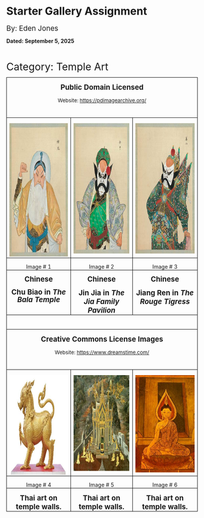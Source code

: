 <html>

<body>

<div class=WordSection1>

<h1>Starter
Gallery Assignment</h1>

<p class=MsoNormal><span style='font-size:14.0pt;line-height:107%'>By: Eden
Jones</span></p>

<p class=MsoNormal><b>Dated: September 5, 2025</b></p>

<p class=MsoNormal>&nbsp;</p>

<p class=MsoNormal><span style='font-size:20.0pt;line-height:107%'>Category: Temple
Art</span></p>

<table class=MsoTableGrid border=1 cellspacing=0 cellpadding=0
 style='border-collapse:collapse;border:none'>
 <tr>
  <td width=1001 colspan=3 valign=top style='width:750.9pt;border:solid windowtext 1.0pt;
  padding:0in 5.4pt 0in 5.4pt'>
  <p class=MsoNormal align=center style='margin-bottom:0in;text-align:center;
  line-height:normal'><b><span style='font-size:14.0pt'>Public Domain Licensed</span></b></p>
  <p class=MsoNormal align=center style='margin-bottom:0in;text-align:center;
  line-height:normal'><span style='font-size:10.0pt'>Website: <a
  href="https://pdimagearchive.org/">https://pdimagearchive.org/</a></span></p>
  <p class=MsoNormal align=center style='margin-bottom:0in;text-align:center;
  line-height:normal'><b><span style='font-size:14.0pt'>&nbsp;</span></b></p>
  </td>
 </tr>
 <tr>
  <td width=338 valign=top style='width:253.8pt;border:solid windowtext 1.0pt;
  border-top:none;padding:0in 5.4pt 0in 5.4pt'>
  <p class=MsoNormal align=center style='margin-bottom:0in;text-align:center;
  line-height:normal'><img border=0 width=234 height=351 id="Picture 1"
  src="image001.jpg"></p>
  </td>
  <td width=316 valign=top style='width:237.3pt;border-top:none;border-left:
  none;border-bottom:solid windowtext 1.0pt;border-right:solid windowtext 1.0pt;
  padding:0in 5.4pt 0in 5.4pt'>
  <p class=MsoNormal align=center style='margin-bottom:0in;text-align:center;
  line-height:normal'><img border=0 width=278 height=343 id="Picture 2"
  src="image002.jpg"></p>
  </td>
  <td width=346 valign=top style='width:259.8pt;border-top:none;border-left:
  none;border-bottom:solid windowtext 1.0pt;border-right:solid windowtext 1.0pt;
  padding:0in 5.4pt 0in 5.4pt'>
  <p class=MsoNormal align=center style='margin-bottom:0in;text-align:center;
  line-height:normal'><img border=0 width=332 height=343 id="Picture 3"
  src="image003.jpg"></p>
  </td>
 </tr>
 <tr>
  <td width=338 valign=top style='width:253.8pt;border:solid windowtext 1.0pt;
  border-top:none;padding:0in 5.4pt 0in 5.4pt'>
  <p class=MsoNormal align=center style='margin-bottom:0in;text-align:center;
  line-height:normal'>Image # 1</p>
  </td>
  <td width=316 valign=top style='width:237.3pt;border-top:none;border-left:
  none;border-bottom:solid windowtext 1.0pt;border-right:solid windowtext 1.0pt;
  padding:0in 5.4pt 0in 5.4pt'>
  <p class=MsoNormal align=center style='margin-bottom:0in;text-align:center;
  line-height:normal'>Image # 2</p>
  </td>
  <td width=346 valign=top style='width:259.8pt;border-top:none;border-left:
  none;border-bottom:solid windowtext 1.0pt;border-right:solid windowtext 1.0pt;
  padding:0in 5.4pt 0in 5.4pt'>
  <p class=MsoNormal align=center style='margin-bottom:0in;text-align:center;
  line-height:normal'>Image # 3</p>
  </td>
 </tr>
 <tr>
  <td width=338 valign=top style='width:253.8pt;border:solid windowtext 1.0pt;
  border-top:none;padding:0in 5.4pt 0in 5.4pt'>
  <p class=MsoNormal align=center style='margin-bottom:8.0pt;text-align:center;
  line-height:107%'><b><span style='font-size:14.0pt;line-height:107%'>Chinese</span></b></p>
  <p class=MsoNormal align=center style='margin-bottom:8.0pt;text-align:center;
  line-height:107%'><b><span style='font-size:14.0pt;line-height:107%'>Chu Biao
  in&nbsp;<i>The Bala Temple</i></span></b></p>
  </td>
  <td width=316 valign=top style='width:237.3pt;border-top:none;border-left:
  none;border-bottom:solid windowtext 1.0pt;border-right:solid windowtext 1.0pt;
  padding:0in 5.4pt 0in 5.4pt'>
  <p class=MsoNormal align=center style='margin-bottom:8.0pt;text-align:center;
  line-height:107%'><b><span style='font-size:14.0pt;line-height:107%'>Chinese</span></b></p>
  <p class=MsoNormal align=center style='margin-bottom:0in;text-align:center;
  line-height:normal'><b><span style='font-size:14.0pt'>Jin Jia in&nbsp;<i>The
  Jia Family Pavilion</i></span></b></p>
  </td>
  <td width=346 valign=top style='width:259.8pt;border-top:none;border-left:
  none;border-bottom:solid windowtext 1.0pt;border-right:solid windowtext 1.0pt;
  padding:0in 5.4pt 0in 5.4pt'>
  <p class=MsoNormal align=center style='margin-bottom:8.0pt;text-align:center;
  line-height:107%'><b><span style='font-size:14.0pt;line-height:107%'>Chinese</span></b></p>
  <p class=MsoNormal align=center style='margin-bottom:0in;text-align:center;
  line-height:normal'><b><span style='font-size:14.0pt'>Jiang Ren in&nbsp;<i>The
  Rouge Tigress</i></span></b></p>
  </td>
 </tr>
 <tr>
  <td width=1001 colspan=3 valign=top style='width:750.9pt;border:solid windowtext 1.0pt;
  border-top:none;padding:0in 5.4pt 0in 5.4pt'>
  <p class=MsoNormal align=center style='margin-bottom:0in;text-align:center;
  line-height:normal'><b><span style='font-size:14.0pt'>&nbsp;</span></b></p>
  </td>
 </tr>
 <tr>
  <td width=1001 colspan=3 valign=top style='width:750.9pt;border:solid windowtext 1.0pt;
  border-top:none;padding:0in 5.4pt 0in 5.4pt'>
  <p class=MsoNormal align=center style='margin-bottom:0in;text-align:center;
  line-height:normal'><b><span style='font-size:14.0pt'>Creative Commons License
  Images</span></b></p>
  <p class=MsoNormal align=center style='margin-bottom:0in;text-align:center;
  line-height:normal'><span style='font-size:10.0pt'>Website: <a
  href="https://www.dreamstime.com/">https://www.dreamstime.com/</a></span></p>
  <p class=MsoNormal align=center style='margin-bottom:0in;text-align:center;
  line-height:normal'><b><span style='font-size:14.0pt'>&nbsp;</span></b></p>
  </td>
 </tr>
 <tr>
  <td width=338 valign=top style='width:253.8pt;border:solid windowtext 1.0pt;
  border-top:none;padding:0in 5.4pt 0in 5.4pt'>
  <p class=MsoNormal align=center style='margin-bottom:0in;text-align:center;
  line-height:normal'><img border=0 width=324 height=262 id="Picture 4"
  src="image004.jpg"
  alt="Statues in the temple art culture in Khon Kaen Generality in Thailand, any kind of art decorated in Buddhist church, temple pavilion, temple hall, monk's house etc. created with money donated by people to hire artist. They are public domain or treasure of Buddhism, no restrict in copy or use, no name of artist appear (but, if there is artist name, it only for tell who is the artist or work, not for copyright). This photo is taken under these con ditions. Temple art stock images, royalty-free photos and pictures"></p>
  </td>
  <td width=316 valign=top style='width:237.3pt;border-top:none;border-left:
  none;border-bottom:solid windowtext 1.0pt;border-right:solid windowtext 1.0pt;
  padding:0in 5.4pt 0in 5.4pt'>
  <p class=MsoNormal align=center style='margin-bottom:0in;text-align:center;
  line-height:normal'><b><span style='font-size:14.0pt'><img border=0
  width=302 height=252 id="Picture 5"
  src="image005.jpg"
  alt="Art thai painting on wall in temple wat phra kaeo Bangkok Thailand. Temple art stock images, royalty-free photos and pictures"></span></b></p>
  </td>
  <td width=346 valign=top style='width:259.8pt;border-top:none;border-left:
  none;border-bottom:solid windowtext 1.0pt;border-right:solid windowtext 1.0pt;
  padding:0in 5.4pt 0in 5.4pt'>
  <p class=MsoNormal align=center style='margin-bottom:0in;text-align:center;
  line-height:normal'><b><span style='font-size:14.0pt'><img border=0
  width=298 height=256 id="Picture 6"
  src="image006.jpg"
  alt="Pattern Thai temple mural art on fine art of Thai art Thai painted. Delicate beauty. Is a story that tells of a tradition in religion and literature as well. Generality in Thailand, any kind of art decorated in Buddhist church, temple pavilion, temple hall, monk's house etc. Created with money donated by people to hire artist. They are public domain or treasure of Buddhism, no restrict in copy. Temple art stock images, royalty-free photos and pictures"></span></b></p>
  </td>
 </tr>
 <tr>
  <td width=338 valign=top style='width:253.8pt;border:solid windowtext 1.0pt;
  border-top:none;padding:0in 5.4pt 0in 5.4pt'>
  <p class=MsoNormal align=center style='margin-bottom:0in;text-align:center;
  line-height:normal'>Image # 4</p>
  </td>
  <td width=316 valign=top style='width:237.3pt;border-top:none;border-left:
  none;border-bottom:solid windowtext 1.0pt;border-right:solid windowtext 1.0pt;
  padding:0in 5.4pt 0in 5.4pt'>
  <p class=MsoNormal align=center style='margin-bottom:0in;text-align:center;
  line-height:normal'>Image # 5</p>
  </td>
  <td width=346 valign=top style='width:259.8pt;border-top:none;border-left:
  none;border-bottom:solid windowtext 1.0pt;border-right:solid windowtext 1.0pt;
  padding:0in 5.4pt 0in 5.4pt'>
  <p class=MsoNormal align=center style='margin-bottom:0in;text-align:center;
  line-height:normal'>Image # 6</p>
  </td>
 </tr>
 <tr>
  <td width=338 valign=top style='width:253.8pt;border:solid windowtext 1.0pt;
  border-top:none;padding:0in 5.4pt 0in 5.4pt'>
  <p class=MsoNormal align=center style='margin-bottom:0in;text-align:center;
  line-height:normal'><b><span style='font-size:14.0pt'>Thai art on temple
  walls.</span></b></p>
  </td>
  <td width=316 valign=top style='width:237.3pt;border-top:none;border-left:
  none;border-bottom:solid windowtext 1.0pt;border-right:solid windowtext 1.0pt;
  padding:0in 5.4pt 0in 5.4pt'>
  <p class=MsoNormal align=center style='margin-bottom:0in;text-align:center;
  line-height:normal'><b><span style='font-size:14.0pt'>Thai art on temple
  walls.</span></b></p>
  </td>
  <td width=346 valign=top style='width:259.8pt;border-top:none;border-left:
  none;border-bottom:solid windowtext 1.0pt;border-right:solid windowtext 1.0pt;
  padding:0in 5.4pt 0in 5.4pt'>
  <p class=MsoNormal align=center style='margin-bottom:0in;text-align:center;
  line-height:normal'><b><span style='font-size:14.0pt'>Thai art on temple
  walls.</span></b></p>
  </td>
 </tr>
</table>

</div>

</body>

</html>
